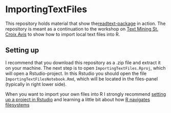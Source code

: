 # ImportingTextFiles

This repository holds material that show the[readtext-package](https://cran.r-project.org/web/packages/readtext/vignettes/readtext_vignette.html) in action. The repository is meant as a continuation to the workshop on [Text Mining St. Croix Avis](https://github.com/maxodsbjerg/TextMiningStCroixAvis) to show how to import local text files into R. 

## Setting up
I recommend that you download this repository as a .zip file and extract it on your machine. The next step is to open `ImportingTextFiles.Rproj`, which will open a Rstudio-project. In this Rstudio you should open the file `ImportingTextFilesNotebook.Rmd`, which will be located in the files-panel (typically in right lower side).  

When you want to import your own files into R I strongly recommend [setting up a project in Rstudio](https://support.rstudio.com/hc/en-us/articles/200526207-Using-RStudio-Projects) and learning a little bit about how [R navigates filesystems](https://cran.r-project.org/web/packages/TreeTools/vignettes/filesystem-navigation.html)

